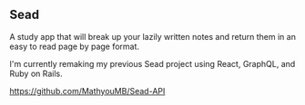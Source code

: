

## Sead

A study app that will break up your lazily written notes and return them in an easy to read page by page format. 

I'm currently remaking my previous Sead project using React, GraphQL, and Ruby on Rails.

https://github.com/MathyouMB/Sead-API
